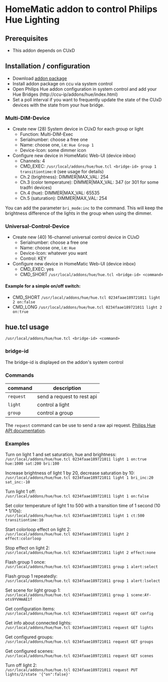 # HomeMatic addon to control Philips Hue Lighting

## Prerequisites
* This addon depends on CUxD

## Installation / configuration
* Download [addon package](https://github.com/j-a-n/homematic-addon-hue/raw/master/hm-hue.tar.gz)
* Install addon package on ccu via system control
* Open Philips Hue addon configuration in system control and add your Hue Bridges (http://ccu-ip/addons/hue/index.html)
* Set a poll interval if you want to frequently update the state of the CUxD devices with the state from your hue bridge.

### Multi-DIM-Device
* Create new (28) System device in CUxD for each group or light
  * Function: Multi-DIM-Exec
  * Serialnumber: choose a free one
  * Name: choose one, i.e: `Hue Group 1`
  * Device-Icon: some dimmer icon
* Configure new device in HomeMatic Web-UI (device inbox)
  * Channels: 4
  * CMD_EXEC: `/usr/local/addons/hue/hue.tcl <bridge-id> group 1 transitiontime:0` (see usage for details)
  * Ch.2 (brightness): DIMMER|MAX_VAL: 254
  * Ch.3 (color temperature): DIMMER|MAX_VAL: 347 (or 301 for some tradfri devices)
  * Ch.4 (hue): DIMMER|MAX_VAL: 65535
  * Ch.5 (saturation): DIMMER|MAX_VAL: 254

You can add the parameter `bri_mode:inc` to the command.
This will keep the brightness difference of the lights in the group when using the dimmer.

### Universal-Control-Device
* Create new (40) 16-channel universal control device in CUxD
  * Serialnumber: choose a free one
  * Name: choose one, i.e: `Hue`
  * Device-Icon: whatever you want
  * Control: KEY
* Configure new device in HomeMatic Web-UI (device inbox)
  * CMD_EXEC: yes
  * CMD_SHORT `/usr/local/addons/hue/hue.tcl <bridge-id> <command>`

#### Example for a simple on/off switch: 
* CMD_SHORT `/usr/local/addons/hue/hue.tcl 0234faae189721011 light 2 on:false`
* CMD_LONG `/usr/local/addons/hue/hue.tcl 0234faae189721011 light 2 on:true`

## hue.tcl usage
`/usr/local/addons/hue/hue.tcl <bridge-id> <command>`

### bridge-id
The bridge-id is displayed on the addon's system control

### Commands

command        | description
---------------| -----------------------------
`request`      | send a request to rest api
`light`        | control a light
`group`        | control a group

The `request` command can be use to send a raw api request.
[Philips Hue API documentation](https://developers.meethue.com/philips-hue-api).

### Examples
Turn on light 1 and set saturation, hue and brightness:  
`/usr/local/addons/hue/hue.tcl 0234faae189721011 light 1 on:true hue:1000 sat:200 bri:100`

Increase brightness of light 1 by 20, decrease saturation by 10:  
`/usr/local/addons/hue/hue.tcl 0234faae189721011 light 1 bri_inc:20 sat_inc:-10`

Turn light 1 off:  
`/usr/local/addons/hue/hue.tcl 0234faae189721011 light 1 on:false`

Set color temperature of light 1 to 500 with a transition time of 1 second (10 * 1/10s):  
`/usr/local/addons/hue/hue.tcl 0234faae189721011 light 1 ct:500 transitiontime:10`

Start colorloop effect on light 2:  
`/usr/local/addons/hue/hue.tcl 0234faae189721011 light 2 effect:colorloop`

Stop effect on light 2:  
`/usr/local/addons/hue/hue.tcl 0234faae189721011 light 2 effect:none`

Flash group 1 once:  
`/usr/local/addons/hue/hue.tcl 0234faae189721011 group 1 alert:select`

Flash group 1 repeatedly:  
`/usr/local/addons/hue/hue.tcl 0234faae189721011 group 1 alert:lselect`

Set scene for light group 1:  
`/usr/local/addons/hue/hue.tcl 0234faae189721011 group 1 scene:AY-ots9YVHmAE1f`

Get configuration items:  
`/usr/local/addons/hue/hue.tcl 0234faae189721011 request GET config`

Get info about connected lights:  
`/usr/local/addons/hue/hue.tcl 0234faae189721011 request GET lights`

Get configured groups:  
`/usr/local/addons/hue/hue.tcl 0234faae189721011 request GET groups`

Get configured scenes:  
`/usr/local/addons/hue/hue.tcl 0234faae189721011 request GET scenes`

Turn off light 2:  
`/usr/local/addons/hue/hue.tcl 0234faae189721011 request PUT lights/2/state '{"on":false}'`

